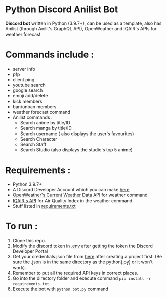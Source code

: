# Python Discord Anilist Bot
**Discord bot** written in Python (3.9.7+), can be used as a template, also has Anilist (through Anilit's GraphQL API), OpenWeather and IQAIR's APIs for weather forecast
# Commands include : 
* server info 
* pfp 
* client ping 
* youtube search 
* google search
* emoji add/delete
* kick members
* ban/unban members
* weather forecast command
* Anilist commands : 
  * Search anime by title/ID
  * Search manga by title/ID
  * Search username ( also displays the user's favourites)
  * Search Character
  * Search Staff 
  * Search Studio (also displays the studio's top 5 anime)
# Requirements :
 * Python 3.9.7+
 * A Discord Developer Account which you can make [here](https://discord.com/developers/docs/intro)
 * [OpenWeather's Current Weather Data API](https://openweathermap.org/current) for weather command 
 * [IQAIR's API](https://api-docs.iqair.com/) for Air Quality Index in the weather command
 * Stuff listed in [requirements.txt](https://github.com/saronik/PythonDiscordBot/blob/main/requirements.txt)
# **To run :**
  1. Clone this repo.
  2. Modify the discord token in [.env](https://github.com/saronik/PythonDiscordBot/blob/main/.env) after getting the token the Discord Developer Portal
  3. Get your credentials.json file from [here](https://console.cloud.google.com/apis/credentials) after creating a project first. (Be sure the .json is in the same directory as the python(.py) or it won't work).
  4. Remember to put all the required API keys in correct places.
  5. Go into the directory folder and execute command `pip install -r requirements.txt`.
  6. Execute the bot with `python bot.py` command
